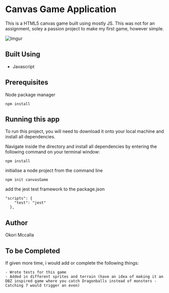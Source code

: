 # Canvas Game Application

This is a HTML5 canvas game built using mostly JS. This was not for an assignment, soley a passion project to make my first game, however simple.

![Imgur](https://i.imgur.com/ovtaXda.png)

## Built Using

- Javascript

## Prerequisites

Node package manager

```
npm install
```

## Running this app

To run this project, you will need to download it onto your local machine and install all dependencies.

Navigate inside the directory and install all dependencies by entering the following command on your terminal window:

```
npm install
```

initialise a node project from the command line

```
npm init canvasGame
```

add the jest test framework to the package.json

```
"scripts": {
    "test": "jest"
  },
```

## Author

Okori Mccalla

## To be Completed

If given more time, i would add or complete the following things:

```
- Wrote tests for this game
- Added in different sprites and terrain (have an idea of making it an DBZ inspired game where you catch Dragonballs instead of monsters - Catching 7 would trigger an even)
```
